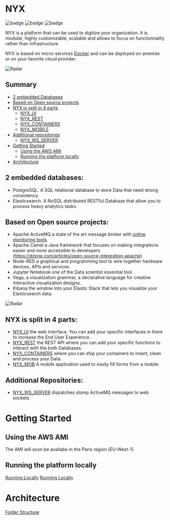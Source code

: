 # NYX

![badge](https://img.shields.io/badge/made%20with-vuejs-blue.svg?style=flat-square)
![badge](https://img.shields.io/badge/made%20with-python-blue.svg?style=flat-square)
![badge](https://img.shields.io/github/last-commit/snuids/nyx)

NYX is a platform that can be used to digitize your organization. 
It is modular, highly customizable, scalable and allows to focus on functionnality rather than infrastructure. 

NYX is based on micro-services [Docker](https://www.docker.com/why-docker) and can be deployed on-premise or on your favorite cloud provider.

![Radar](https://raw.githubusercontent.com/snuids/nyx/master/medias/overview.gif)

## Summary

- [2 embedded Databases](#2-embedded-databases)
- [Based on Open source projects](#based-on-open-source-projects)
- [NYX is split in 4 parts](#based-on-open-source-projects)
  - [NYX_UI](https://github.com/snuids/nyx_ui)
  - [NYX_REST](https://github.com/snuids/nyx_rest)
  - [NYX_CONTAINERS](https://github.com/snuids/nyx_containers)
  - [NYX_MOBILE](https://github.com/snuids/nyx_mob)  
- [Additional repositories](#additional-reporsitories)
  - [NYX_WS_SERVER](https://github.com/snuids/nyx_ws_server)
- [Getting Started](#getting-started)
  - [Using the AWS AMI](#using-the-aws-ami)
  - [Running the platform locally](running_locally.md)
- [Architecture](folder_contents.md)

## 2 embedded databases:

- PostgreSQL. A SQL relational database to store Data that need strong consistency.
- Elasticsearch. A NoSQL distributed RESTful Database that allow you to process heavy analytics tasks.

## Based on Open source projects:

* Apache ActiveMQ a state of the art message broker with [online monitoring tools](https://github.com/snuids/AMQC).
* Apache Camel a Java framework that focuses on making integrations easier
and more accessible to developers (https://dzone.com/articles/open-source-integration-apache).
* Node-RED a graphical and programming tool to wire together hardware
devices, APIs and services.
* Jupyter Notebook one of the Data scientist essential tool.
* Vega, a visualization grammar, a declarative language for creative interactive
visualization designs.
* Kibana the window into your Elastic Stack that lets you visualize your
Elasticsearch data.

![Radar](https://raw.githubusercontent.com/snuids/nyx/master/medias/overview-apps.gif)


## NYX is split in 4 parts:

* [NYX_UI](https://github.com/snuids/nyx_ui) the web interface. You can add your specific interfaces in there to
increase the End User Experience.
* [NYX_REST](https://github.com/snuids/nyx_rest)  the REST API where you can add your specific functions to
interact with the both Databases.
* [NYX_CONTAINERS](https://github.com/snuids/nyx_containers) where you can ship your containers to insert, clean and
process your Data.
* [NYX_MOB](https://github.com/snuids/nyx_mob) A mobile application used to easily fill forms from a mobile.


## Additional Repositories:

* [NYX_WS_SERVER](https://github.com/snuids/nyx_ws_server) dispatches stomp ActiveMQ messages to web sockets.

# Getting Started

## Using the AWS AMI

The AMI will soon be availabe in the Paris region (EU-West-1).

## Running the platform locally

[Running Locally](running_locally.md)
[Running Locally](troubleshooting.md)

# Architecture

[Folder Structure](folder_contents.md)
